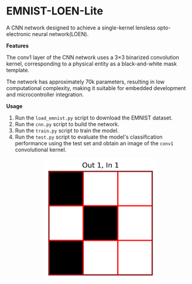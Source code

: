 # EMNIST-LOEN-Lite
A CNN network designed to achieve a single-kernel lensless opto-electronic neural network(LOEN).

****Features****

The conv1 layer of the CNN network uses a 3×3 binarized convolution kernel, corresponding to a physical entity as a black-and-white mask template.  

The network has approximately 70k parameters, resulting in low computational complexity, making it suitable for embedded development and microcontroller integration.

****Usage****

1. Run the `load_emnist.py` script to download the EMNIST dataset.  
2. Run the `cnn.py` script to build the network.  
3. Run the `train.py` script to train the model.  
4. Run the `test.py` script to evaluate the model's classification performance using the test set and obtain an image of the `conv1` convolutional kernel.

<p align="center">
  <img src="images/conv1_filter.png" alt="conv1 filter" width="300" />
</p>
